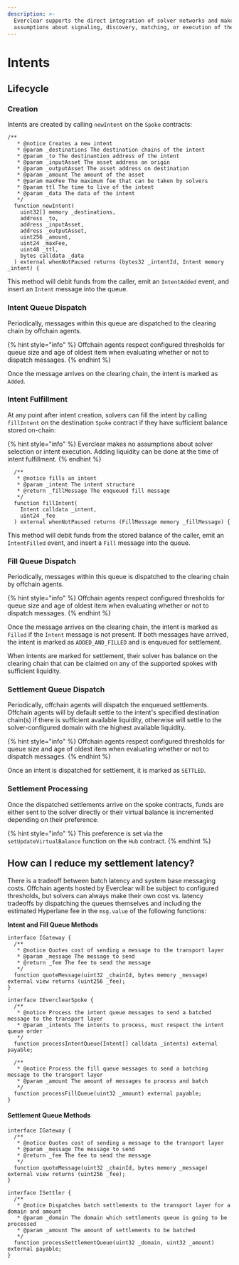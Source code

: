 ```yaml
---
description: >-
  Everclear supports the direct integration of solver networks and makes no
  assumptions about signaling, discovery, matching, or execution of the intent.
---
```


# Intents

## Lifecycle

### Creation

Intents are created by calling `newIntent` on the `Spoke` contracts:

```solidity
/**
   * @notice Creates a new intent
   * @param _destinations The destination chains of the intent
   * @param _to The destinantion address of the intent
   * @param _inputAsset The asset address on origin
   * @param _outputAsset The asset address on destination
   * @param _amount The amount of the asset
   * @param maxFee The maximum fee that can be taken by solvers
   * @param ttl The time to live of the intent
   * @param _data The data of the intent
   */
  function newIntent(
    uint32[] memory _destinations,
    address _to,
    address _inputAsset,
    address _outputAsset,
    uint256 _amount,
    uint24 _maxFee,
    uint48 _ttl,
    bytes calldata _data
  ) external whenNotPaused returns (bytes32 _intentId, Intent memory _intent) {
```

This method will debit funds from the caller, emit an `IntentAdded` event, and insert an `Intent` message into the queue.&#x20;

### Intent Queue Dispatch

Periodically, messages within this queue are dispatched to the clearing chain by offchain agents.

{% hint style="info" %}
Offchain agents respect configured thresholds for queue size and age of oldest item when evaluating whether or not to dispatch messages.
{% endhint %}

Once the message arrives on the clearing chain, the intent is marked as `Added`.

### Intent Fulfillment

At any point after intent creation, solvers can fill the intent by calling `fillIntent` on the destination `Spoke` contract if they have sufficient balance stored on-chain:

{% hint style="info" %}
Everclear makes no assumptions about solver selection or intent execution. Adding liquidity can be done at the time of intent fulfillment.
{% endhint %}

```solidity
  /**
   * @notice fills an intent
   * @param _intent The intent structure
   * @return _fillMessage The enqueued fill message
   */
  function fillIntent(
    Intent calldata _intent,
    uint24 _fee
  ) external whenNotPaused returns (FillMessage memory _fillMessage) {

```

This method will debit funds from the stored balance of the caller, emit an `IntentFilled` event, and insert a `Fill` message into the queue.

### Fill Queue Dispatch

Periodically, messages within this queue is dispatched to the clearing chain by offchain agents.

{% hint style="info" %}
Offchain agents respect configured thresholds for queue size and age of oldest item when evaluating whether or not to dispatch messages.
{% endhint %}

Once the message arrives on the clearing chain, the intent is marked as `Filled` if the `Intent` message is not present. If both messages have arrived, the intent is marked as `ADDED_AND_FILLED` and is enqueued for settlement.

When intents are marked for settlement, their solver has balance on the clearing chain that can be claimed on any of the supported spokes with sufficient liquidity.

### Settlement Queue Dispatch

Periodically, offchain agents will dispatch the enqueued settlements. Offchain agents will by default settle to the intent's specified destination chain(s) if there is sufficient available liquidity, otherwise will settle to the solver-configured domain with the highest available liquidity.

{% hint style="info" %}
Offchain agents respect configured thresholds for queue size and age of oldest item when evaluating whether or not to dispatch messages.
{% endhint %}

Once an intent is dispatched for settlement, it is marked as `SETTLED`.

### Settlement Processing

Once the dispatched settlements arrive on the spoke contracts, funds are either sent to the solver directly or their virtual balance is incremented depending on their preference.

{% hint style="info" %}
This preference is set via the `setUpdateVirtualBalance` function on the `Hub` contract.
{% endhint %}

## How can I reduce my settlement latency?

There is a tradeoff between batch latency and system base messaging costs. Offchain agents hosted by Everclear will be subject to configured thresholds, but solvers can always make their own cost vs. latency tradeoffs by dispatching the queues themselves and including the estimated Hyperlane fee in the `msg.value` of the following functions:

**Intent and Fill Queue Methods**

```solidity
interface IGateway {
  /**
   * @notice Quotes cost of sending a message to the transport layer
   * @param _message The message to send
   * @return _fee The fee to send the message
   */
  function quoteMessage(uint32 _chainId, bytes memory _message) external view returns (uint256 _fee);
}

interface IEverclearSpoke {
  /**
   * @notice Process the intent queue messages to send a batched message to the transport layer
   * @param _intents The intents to process, must respect the intent queue order
   */
  function processIntentQueue(Intent[] calldata _intents) external payable;

  /**
   * @notice Process the fill queue messages to send a batching message to the transport layer
   * @param _amount The amount of messages to process and batch
   */
  function processFillQueue(uint32 _amount) external payable;
}
```

#### Settlement Queue Methods

```solidity
interface IGateway {
  /**
   * @notice Quotes cost of sending a message to the transport layer
   * @param _message The message to send
   * @return _fee The fee to send the message
   */
  function quoteMessage(uint32 _chainId, bytes memory _message) external view returns (uint256 _fee);
}

interface ISettler {
  /**
   * @notice Dispatches batch settlements to the transport layer for a domain and amount
   * @param _domain The domain which settlements queue is going to be processed
   * @param _amount The amount of settlements to be batched
   */
  function processSettlementQueue(uint32 _domain, uint32 _amount) external payable;
}
```
